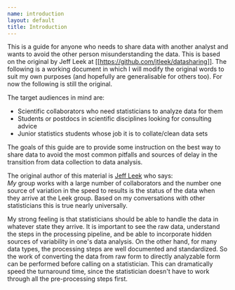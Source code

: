 ```yaml
--- 
name: introduction
layout: default
title: Introduction
---
```


This is a guide for anyone who needs to share data with another analyst and wants to avoid the other person misunderstanding the data. This is based on the original by Jeff Leek at [[https://github.com/jtleek/datasharing]].  The following is a working document in which I will modify the original words to suit my own purposes (and hopefully are generalisable for others too).  For now the following is still the original. 

The target audiences in mind are:

- Scientific collaborators who need statisticians to analyze data for them
- Students or postdocs in scientific disciplines looking for consulting advice
- Junior statistics students whose job it is to collate/clean data sets

The goals of this guide are to provide some instruction on the best way to share data to avoid the most common pitfalls
and sources of delay in the transition from data collection to data analysis. 

The original author of this material is [Jeff Leek](http://biostat.jhsph.edu/~jleek/) who says:  
_My_ group works with a large
number of collaborators and the number one source of variation in the speed to results is the status of the data
when they arrive at the Leek group. Based on my conversations with other statisticians this is true nearly universally.

My strong feeling is that statisticians should be able to handle the data in whatever state they arrive. It is important
to see the raw data, understand the steps in the processing pipeline, and be able to incorporate hidden sources of
variability in one's data analysis. On the other hand, for many data types, the processing steps are well documented
and standardized. So the work of converting the data from raw form to directly analyzable form can be performed 
before calling on a statistician. This can dramatically speed the turnaround time, since the statistician doesn't
have to work through all the pre-processing steps first.

